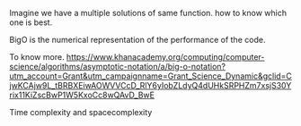 Imagine we have a multiple solutions of same function.
how to know which one is best.

BigO is the numerical representation of the performance of the code.

To know more.
https://www.khanacademy.org/computing/computer-science/algorithms/asymptotic-notation/a/big-o-notation?utm_account=Grant&utm_campaignname=Grant_Science_Dynamic&gclid=CjwKCAjw9L_tBRBXEiwAOWVVCcD_RlY6yIobZLdyQ4dUHkSRPHZm7xsjS30Yrix11KiZscBwP1W5KxoCc8wQAvD_BwE

Time complexity and spacecomplexity
